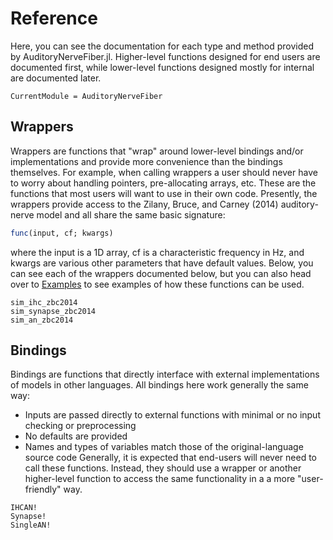 # Reference

Here, you can see the documentation for each type and method provided by AuditoryNerveFiber.jl.
Higher-level functions designed for end users are documented first, while lower-level functions designed mostly for internal are documented later.

```@meta
CurrentModule = AuditoryNerveFiber
```

## Wrappers

Wrappers are functions that "wrap" around lower-level bindings and/or implementations and provide more convenience than the bindings themselves.
For example, when calling wrappers a user should never have to worry about handling pointers, pre-allocating arrays, etc.
These are the functions that most users will want to use in their own code.
Presently, the wrappers provide access to the Zilany, Bruce, and Carney (2014) auditory-nerve model and all share the same basic signature:

```julia
func(input, cf; kwargs)
```

where the input is a 1D array, cf is a characteristic frequency in Hz, and kwargs are various other parameters that have default values.
Below, you can see each of the wrappers documented below, but you can also head over to [Examples](@ref) to see examples of how these functions can be used.

```@docs
sim_ihc_zbc2014
sim_synapse_zbc2014
sim_an_zbc2014
```

## Bindings

Bindings are functions that directly interface with external implementations of models in other languages. 
All bindings here work generally the same way:
- Inputs are passed directly to external functions with minimal or no input checking or preprocessing
- No defaults are provided
- Names and types of variables match those of the original-language source code
Generally, it is expected that end-users will never need to call these functions. 
Instead, they should use a wrapper or another higher-level function to access the same functionality in a a more "user-friendly" way.

```@docs
IHCAN!
Synapse!
SingleAN!
```